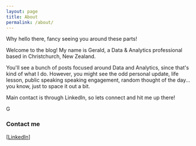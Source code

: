 ```yaml
---
layout: page
title: About
permalink: /about/
---
```


Why hello there, fancy seeing you around these parts!

Welcome to the blog! My name is Gerald, a Data & Analytics professional based in Christchurch, New Zealand.

You'll see a bunch of posts focused around Data and Analytics, since that's kind of what I do. However, you might see the odd personal update, life lesson, public speaking speaking engagement, random thought of the day... you know, just to space it out a bit.

Main contact is through LinkedIn, so lets connect and hit me up there!

G


### Contact me

[<a href="https://www.linkedin.com/in/geraldchartley/">LinkedIn</a>]